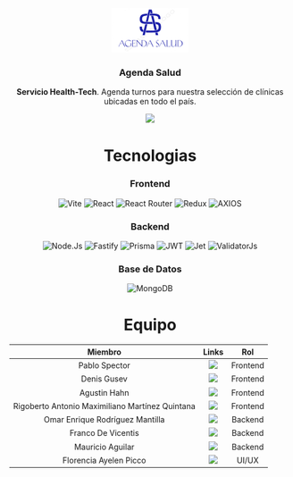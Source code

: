 <div align='center'>
<!-- Logo + Nombre -->
<a href="https://github.com/No-Country/c18-18-n-node-react">
  <img src="/frontend/public/logo.png" alt="Logo Agenda Salud" />
</a>
<h3>Agenda Salud</h3>
<p>
  <strong>Servicio Health-Tech</strong>. Agenda turnos para nuestra selección de clínicas ubicadas en todo el país.
</p>
<a href="https://www.figma.com/design/S8IRQ0yx7Sbzv9NDgaPaVi/NC-AS-Desktop">
  <img src="https://img.shields.io/badge/Figma-darkgreen?style=for-the-badge&logo=figma&logoColor=white" />
</a>

# Tecnologias
### Frontend
![Vite](https://img.shields.io/badge/vite-%23646CFF.svg?style=for-the-badge&logo=vite&logoColor=white)
![React](https://img.shields.io/static/v1?style=for-the-badge&message=React&color=222222&logo=React&logoColor=61DAFB&label=)
![React Router](https://img.shields.io/badge/React_Router-CA4245?style=for-the-badge&logo=react-router&logoColor=white)
![Redux](https://img.shields.io/badge/redux-%23593d88.svg?style=for-the-badge&logo=redux&logoColor=white)
![AXIOS](https://img.shields.io/badge/AXIOS-%235A29E4?style=for-the-badge&logo=axios)

### Backend
![Node.Js](https://img.shields.io/badge/NodeJs-%230D121C?style=for-the-badge&logo=nodedotjs)
![Fastify](https://img.shields.io/badge/Fastify-black?style=for-the-badge&logo=fastify)
![Prisma](https://img.shields.io/badge/Prisma-black?style=for-the-badge&logo=prisma)
![JWT](https://img.shields.io/badge/JWT-black?style=for-the-badge&logo=jsonwebtokens)
![Jet](https://img.shields.io/badge/Jet-gray?style=for-the-badge)
![ValidatorJs](https://img.shields.io/badge/ValidatorJs-gray?style=for-the-badge)

### Base de Datos
![MongoDB](https://img.shields.io/badge/MongoDB-white?style=for-the-badge&logo=mongodb&labelColor=black)


# Equipo
| Miembro  | Links | Rol |
| :---: | :---: | :---: |
| Pablo Spector  | <a href="https://github.com/PabloElectricista"><img src="https://img.shields.io/badge/Github-white?style=for-the-badge&logo=github&labelColor=black" /></a> | Frontend |
| Denis Gusev  | <a href="https://github.com/Nullim"><img src="https://img.shields.io/badge/Github-white?style=for-the-badge&logo=github&labelColor=black" /></a> | Frontend |
| Agustin Hahn | <a href="https://github.com/agustinhahn"><img src="https://img.shields.io/badge/Github-white?style=for-the-badge&logo=github&labelColor=black" /></a> | Frontend |
| Rigoberto Antonio Maximiliano Martínez Quintana   | <a href="https://github.com/rigobersio"><img src="https://img.shields.io/badge/Github-white?style=for-the-badge&logo=github&labelColor=black" /></a> | Frontend |
| Omar Enrique Rodríguez Mantilla  | <a href="https://github.com/omarerodriguez"><img src="https://img.shields.io/badge/Github-white?style=for-the-badge&logo=github&labelColor=black" /></a> | Backend |
| Franco De Vicentis | <a href="https://github.com/franco497"><img src="https://img.shields.io/badge/Github-white?style=for-the-badge&logo=github&labelColor=black" /></a> | Backend |
| Mauricio Aguilar  | <a href="https://github.com/MauricioAguilarPardo90"><img src="https://img.shields.io/badge/Github-white?style=for-the-badge&logo=github&labelColor=black" /></a> | Backend |
| Florencia Ayelen Picco  | <a href="https://github.com/florenpic"><img src="https://img.shields.io/badge/Github-white?style=for-the-badge&logo=github&labelColor=black" /></a> | UI/UX |

</div>